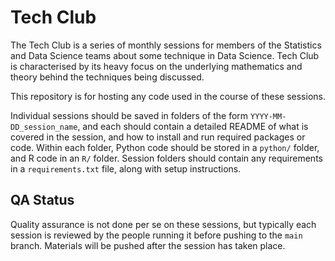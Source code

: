 # Tech Club

The Tech Club is a series of monthly sessions for members of the Statistics and Data Science teams about some technique in Data Science. Tech Club is characterised by its heavy focus on the underlying mathematics and theory behind the techniques being discussed.

This repository is for hosting any code used in the course of these sessions.

Individual sessions should be saved in folders of the form `YYYY-MM-DD_session_name`, and each should contain a detailed README of what is covered in the session, and how to install and run required packages or code. Within each folder, Python code should be stored in a `python/` folder, and R code in an `R/` folder. Session folders should contain any requirements in a `requirements.txt` file, along with setup instructions.

## QA Status

Quality assurance is not done per se on these sessions, but typically each session is reviewed by the people running it before pushing to the `main` branch. Materials will be pushed after the session has taken place.

